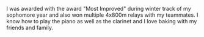 I was awarded with the award "Most Improved" during winter track of my sophomore year and also won multiple 4x800m relays with my teammates.  I know how to play the piano as well as the clarinet and I love baking with my friends and family.
